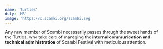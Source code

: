 ```yaml
---
name: 'Turtles'
duty: 'HR'
image: 'https://x.scambi.org/scambi.svg'
---
```


Any new member of Scambi necessarily passes through the sweet hands of the Turtles, who take care of managing the **internal communication and technical administration** of Scambi Festival with meticulous attention.
